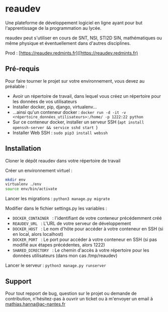 # reaudev

Une plateforme de développement logiciel en ligne ayant pour but l'apprentissage de la programmation au lycée.

reaudev peut s'utiliser en cours de SNT, NSI, STI2D SIN, mathématiques ou même physique et éventuellement dans d'autres disciplines.

Prod : [https://reaudev.redmints.fr]([https://reaudev.redmints.fr)

## Pré-requis

Pour faire tourner le projet sur votre environnement, vous devez au préalable :

- Avoir un répertoire de travail, dans lequel vous créez un répertoire pour les données de vos utilisateurs
- Installer docker, pip, django, virtualenv...
- ...ainsi qu'un conteneur docker : ```docker run -d -it -v <répertoire_données_utilisateurs>:/home/ -p 1222:22 python ```
- Sur ce conteneur docker, installer un serveur SSH (```apt install openssh-server && service sshd start ```)
- Installer Web SSH : ```sudo pip3 install webssh ```

## Installation

Cloner le dépôt reaudev dans votre répertoire de travail

Créer un environnement virtuel :

```bash
mkdir env
virtualenv ./env
source env/bin/activate
```

Lancer les migrations : ```python3 manage.py migrate ```

Modifier dans le fichier settings.py les variables :

- ```DOCKER_CONTAINER ``` : l'identifiant de votre conteneur précédemment créé
- ```REAUDEV_URL ``` : L'URL de votre serveur de développement
- ```DOCKER_HOST ``` : Le nom d'hôte pour accéder à votre conteneur en SSH (si en local, alors localhost)
- ```DOCKER_PORT ``` : Le port pour accéder à votre conteneur en SSH (si pas modifié aux étapes précédentes, alors 1222)
- ```SHARED_DIRECTORY ``` : Le chemin d'accès à votre répertoire pour les données utilisateurs (dans mon cas /tmp/reaudev)

Lancer le serveur : ```python3 manage.py runserver ```

## Support

Pour tout repport de bug, question sur le projet ou demande de contribution, n'hésitez-pas à ouvrir un ticket ou à m'envoyer un email à mathias.hanna@ac-nantes.fr